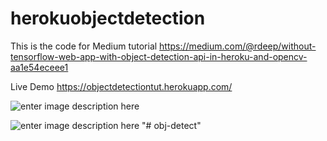 # herokuobjectdetection
This is the code for Medium tutorial 
https://medium.com/@rdeep/without-tensorflow-web-app-with-object-detection-api-in-heroku-and-opencv-aa1e54eceee1

Live Demo
https://objectdetectiontut.herokuapp.com/

![enter image description here](https://cdn-images-1.medium.com/max/800/1*efAXhtg1Xe4oDCkaG0e0Xg.png)

![enter image description here](https://cdn-images-1.medium.com/max/800/1*m5GTvwTouNu0DvG7Wa2CRA.jpeg)
"# obj-detect" 
